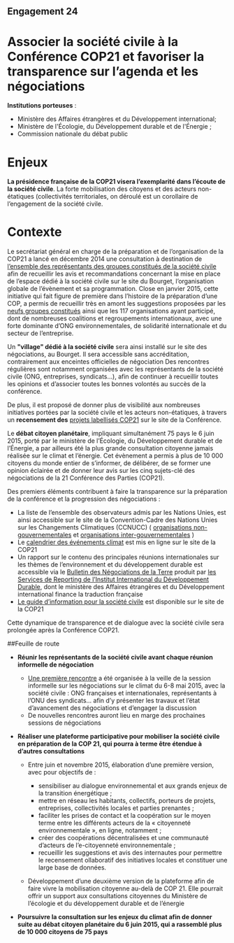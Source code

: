 ## Engagement 24

# Associer la société civile à la Conférence COP21 et favoriser la transparence sur l’agenda et les négociations

**Institutions porteuses** : 
- Ministère des Affaires étrangères et du Développement international;
- Ministère de l'Écologie, du Développement durable et de l'Énergie ; 
- Commission nationale du débat public

# Enjeux

**La présidence française de la COP21 visera l’exemplarité dans l’écoute de la société civile**. La forte mobilisation des citoyens et des acteurs non-étatiques (collectivités territoriales, on déroulé est un corollaire de l’engagement de la société civile.

# Contexte

Le secrétariat général en charge de la préparation et de l’organisation de la COP21 a lancé en décembre 2014 une consultation à destination de [l’ensemble des représentants des groupes constitués de la société civile](http://www.cop21.gouv.fr/fr/societe-civile) afin de recueillir les avis et recommandations concernant la mise en place de l’espace dédié à la société civile sur le site du Bourget, l’organisation globale de l’évènement et sa programmation. Close en janvier 2015, cette initiative qui fait figure de première dans l’histoire de la préparation d’une COP, a permis de recueillir très en amont les suggestions proposées par les [neufs groupes constitués](http://www.cop21.gouv.fr/fr/societe-civile) ainsi que les 117 organisations ayant participé, dont de nombreuses coalitions et regroupements internationaux, avec une forte dominante d’ONG environnementales, de solidarité internationale et du secteur de l’entreprise.

Un **"village" dédié à la société civile** sera ainsi installé sur le site des négociations, au Bourget. Il sera accessible sans accréditation, contrairement aux enceintes officielles de négociation Des rencontres régulières sont notamment organisées avec les représentants de la société civile (ONG, entreprises, syndicats…), afin de continuer à recueillir toutes les opinions et d’associer toutes les bonnes volontés au succès de la conférence.

De plus, il est proposé de donner plus de visibilité aux nombreuses initiatives portées par la société civile et les acteurs non-étatiques, à travers un **recensement des** [projets labellisés COP21](http://www.cop21.gouv.fr/fr/societe-civile/labellisation-et-soutien-aux-projets) sur le site de la Conférence.


Le **débat citoyen planétaire**, impliquant simultanément 75 pays le 6 juin 2015, porté par le ministère de l’Écologie, du Développement durable et de l’Énergie, a par ailleurs été la plus grande consultation citoyenne jamais réalisée sur le climat et l’énergie. Cet évènement a permis à plus de 10 000 citoyens du monde entier de s’informer, de délibérer, de se former une opinion éclairée et de donner leur avis sur les cinq sujets-clé des négociations de la 21 Conférence des Parties (COP21).

Des premiers éléments contribuent à faire la transparence sur la préparation de la conférence et la progression des négociations :
-  La liste de l’ensemble des observateurs admis par les Nations Unies, est ainsi accessible sur le site de la Convention-Cadre des Nations Unies sur les Changements Climatiques (CCNUCC) ( [organisations non-gouvernementales](http://maindb.unfccc.int/public/ngo.pl?mode=wim&search=A) et [organisations inter-gouvernementales](http://maindb.unfccc.int/public/igo.pl?mode=wim) )
-  Le [calendrier des événements climat](http://www.cop21.gouv.fr/fr/espace-medias/salle-de-presse/de-lima-paris-calendrier-des-evenements-climat) est mis en ligne sur le site de la COP21
-  Un rapport sur le contenu des principales réunions internationales sur les thèmes de l’environnement et du développement durable est accessible via le [Bulletin des Négociations de la Terre](http://www.iisd.ca/climate/adp/adp2-8/) produit par [les Services de Reporting de l’Institut International du Développement Durable](http://www.iisd.ca/), dont le ministère des Affaires étrangères et du Développement international finance la traduction française
-  [Le guide d’information pour la société civile](http://www.developpement-durable.gouv.fr/IMG/pdf/Guide_d_informations_societe_civile_COP21v8_cle81c47e.pdf) est disponible sur le site de la COP21

Cette dynamique de transparence et de dialogue avec la société civile sera prolongée après la Conférence COP21. 

##Feuille de route

- **Réunir les représentants de la société civile avant chaque réunion informelle de négociation**
    - [Une première rencontre](http://www.developpement-durable.gouv.fr/Au-Bourget-pour-les-lyceens-c-est.html?var_mode=calcul) a été organisée à la veille de la session informelle sur les négociations sur le climat du 6-8 mai 2015, avec la société civile : ONG françaises et internationales, représentants à l’ONU des syndicats… afin d’y présenter les travaux et l’état d’avancement des négociations et d’engager la discussion
    - De nouvelles rencontres auront lieu en marge des prochaines sessions de négociations
    
- **Réaliser une plateforme participative pour mobiliser la société civile en préparation de la COP 21, qui pourra à terme être étendue à d’autres consultations**
    - Entre juin et novembre 2015, élaboration d’une première version, avec pour objectifs de :
        - sensibiliser au dialogue environnemental et aux grands enjeux de la transition énergétique ;
        - mettre en réseau les habitants, collectifs, porteurs de projets, entreprises, collectivités locales et parties prenantes ;
        - faciliter les prises de contact et la coopération sur le moyen terme entre les différents  acteurs  de  la  « citoyenneté  environnementale »,  en  ligne, notamment ;
        - créer des coopérations décentralisées et une communauté d’acteurs de l’e-citoyenneté environnementale ;
        - recueillir les suggestions et avis des internautes pour permettre le recensement ollaboratif des initiatives locales et constituer une large base de données.

    - Développement d’une deuxième version de la plateforme afin de faire vivre la mobilisation citoyenne au-delà de COP 21. Elle pourrait offrir un support aux consultations citoyennes du Ministère de l’écologie et du développement durable et de l’énergie

- **Poursuivre la consultation sur les enjeux du climat afin de donner suite au débat citoyen planétaire du 6 juin 2015, qui a rassemblé plus de 10 000 citoyens de 75 pays**
